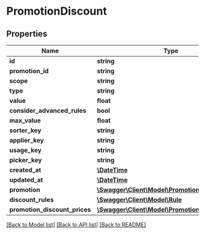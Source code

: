 # PromotionDiscount

## Properties
Name | Type | Description | Notes
------------ | ------------- | ------------- | -------------
**id** | **string** |  | [optional] 
**promotion_id** | **string** |  | 
**scope** | **string** |  | 
**type** | **string** |  | 
**value** | **float** |  | 
**consider_advanced_rules** | **bool** |  | 
**max_value** | **float** |  | [optional] 
**sorter_key** | **string** |  | [optional] 
**applier_key** | **string** |  | [optional] 
**usage_key** | **string** |  | [optional] 
**picker_key** | **string** |  | [optional] 
**created_at** | [**\DateTime**](\DateTime.md) |  | 
**updated_at** | [**\DateTime**](\DateTime.md) |  | [optional] 
**promotion** | [**\Swagger\Client\Model\Promotion**](Promotion.md) |  | [optional] 
**discount_rules** | [**\Swagger\Client\Model\Rule**](Rule.md) |  | [optional] 
**promotion_discount_prices** | [**\Swagger\Client\Model\PromotionDiscountPrices**](PromotionDiscountPrices.md) |  | [optional] 

[[Back to Model list]](../../README.md#documentation-for-models) [[Back to API list]](../../README.md#documentation-for-api-endpoints) [[Back to README]](../../README.md)

